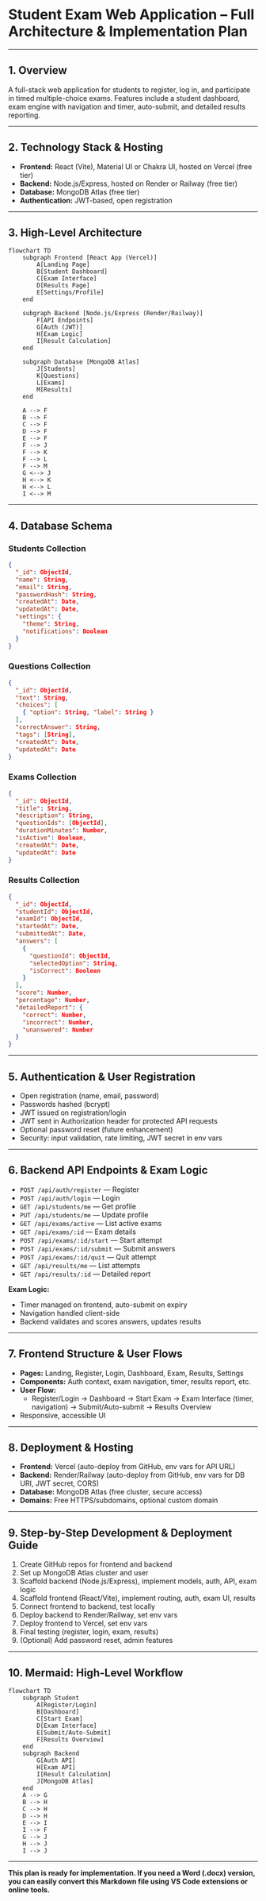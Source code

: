 # Student Exam Web Application – Full Architecture & Implementation Plan

---

## 1. Overview

A full-stack web application for students to register, log in, and participate in timed multiple-choice exams. Features include a student dashboard, exam engine with navigation and timer, auto-submit, and detailed results reporting.

---

## 2. Technology Stack & Hosting

- **Frontend:** React (Vite), Material UI or Chakra UI, hosted on Vercel (free tier)
- **Backend:** Node.js/Express, hosted on Render or Railway (free tier)
- **Database:** MongoDB Atlas (free tier)
- **Authentication:** JWT-based, open registration

---

## 3. High-Level Architecture

```mermaid
flowchart TD
    subgraph Frontend [React App (Vercel)]
        A[Landing Page]
        B[Student Dashboard]
        C[Exam Interface]
        D[Results Page]
        E[Settings/Profile]
    end

    subgraph Backend [Node.js/Express (Render/Railway)]
        F[API Endpoints]
        G[Auth (JWT)]
        H[Exam Logic]
        I[Result Calculation]
    end

    subgraph Database [MongoDB Atlas]
        J[Students]
        K[Questions]
        L[Exams]
        M[Results]
    end

    A --> F
    B --> F
    C --> F
    D --> F
    E --> F
    F --> J
    F --> K
    F --> L
    F --> M
    G <--> J
    H <--> K
    H <--> L
    I <--> M
```

---

## 4. Database Schema

### Students Collection

```json
{
  "_id": ObjectId,
  "name": String,
  "email": String,
  "passwordHash": String,
  "createdAt": Date,
  "updatedAt": Date,
  "settings": {
    "theme": String,
    "notifications": Boolean
  }
}
```

### Questions Collection

```json
{
  "_id": ObjectId,
  "text": String,
  "choices": [
    { "option": String, "label": String }
  ],
  "correctAnswer": String,
  "tags": [String],
  "createdAt": Date,
  "updatedAt": Date
}
```

### Exams Collection

```json
{
  "_id": ObjectId,
  "title": String,
  "description": String,
  "questionIds": [ObjectId],
  "durationMinutes": Number,
  "isActive": Boolean,
  "createdAt": Date,
  "updatedAt": Date
}
```

### Results Collection

```json
{
  "_id": ObjectId,
  "studentId": ObjectId,
  "examId": ObjectId,
  "startedAt": Date,
  "submittedAt": Date,
  "answers": [
    {
      "questionId": ObjectId,
      "selectedOption": String,
      "isCorrect": Boolean
    }
  ],
  "score": Number,
  "percentage": Number,
  "detailedReport": {
    "correct": Number,
    "incorrect": Number,
    "unanswered": Number
  }
}
```

---

## 5. Authentication & User Registration

- Open registration (name, email, password)
- Passwords hashed (bcrypt)
- JWT issued on registration/login
- JWT sent in Authorization header for protected API requests
- Optional password reset (future enhancement)
- Security: input validation, rate limiting, JWT secret in env vars

---

## 6. Backend API Endpoints & Exam Logic

- `POST /api/auth/register` — Register
- `POST /api/auth/login` — Login
- `GET /api/students/me` — Get profile
- `PUT /api/students/me` — Update profile
- `GET /api/exams/active` — List active exams
- `GET /api/exams/:id` — Exam details
- `POST /api/exams/:id/start` — Start attempt
- `POST /api/exams/:id/submit` — Submit answers
- `POST /api/exams/:id/quit` — Quit attempt
- `GET /api/results/me` — List attempts
- `GET /api/results/:id` — Detailed report

**Exam Logic:**
- Timer managed on frontend, auto-submit on expiry
- Navigation handled client-side
- Backend validates and scores answers, updates results

---

## 7. Frontend Structure & User Flows

- **Pages:** Landing, Register, Login, Dashboard, Exam, Results, Settings
- **Components:** Auth context, exam navigation, timer, results report, etc.
- **User Flow:**
    - Register/Login → Dashboard → Start Exam → Exam Interface (timer, navigation) → Submit/Auto-submit → Results Overview
- Responsive, accessible UI

---

## 8. Deployment & Hosting

- **Frontend:** Vercel (auto-deploy from GitHub, env vars for API URL)
- **Backend:** Render/Railway (auto-deploy from GitHub, env vars for DB URI, JWT secret, CORS)
- **Database:** MongoDB Atlas (free cluster, secure access)
- **Domains:** Free HTTPS/subdomains, optional custom domain

---

## 9. Step-by-Step Development & Deployment Guide

1. Create GitHub repos for frontend and backend
2. Set up MongoDB Atlas cluster and user
3. Scaffold backend (Node.js/Express), implement models, auth, API, exam logic
4. Scaffold frontend (React/Vite), implement routing, auth, exam UI, results
5. Connect frontend to backend, test locally
6. Deploy backend to Render/Railway, set env vars
7. Deploy frontend to Vercel, set env vars
8. Final testing (register, login, exam, results)
9. (Optional) Add password reset, admin features

---

## 10. Mermaid: High-Level Workflow

```mermaid
flowchart TD
    subgraph Student
        A[Register/Login]
        B[Dashboard]
        C[Start Exam]
        D[Exam Interface]
        E[Submit/Auto-Submit]
        F[Results Overview]
    end
    subgraph Backend
        G[Auth API]
        H[Exam API]
        I[Result Calculation]
        J[MongoDB Atlas]
    end
    A --> G
    B --> H
    C --> H
    D --> H
    E --> I
    I --> F
    G --> J
    H --> J
    I --> J
```

---

**This plan is ready for implementation. If you need a Word (.docx) version, you can easily convert this Markdown file using VS Code extensions or online tools.**